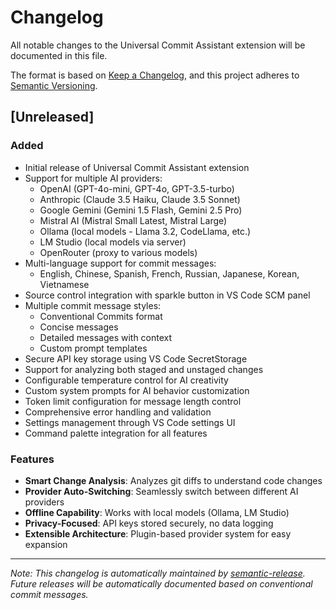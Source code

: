 # Changelog

All notable changes to the Universal Commit Assistant extension will be documented in this file.

The format is based on [Keep a Changelog](https://keepachangelog.com/en/1.0.0/),
and this project adheres to [Semantic Versioning](https://semver.org/spec/v2.0.0.html).

## [Unreleased]

### Added
- Initial release of Universal Commit Assistant extension
- Support for multiple AI providers:
  - OpenAI (GPT-4o-mini, GPT-4o, GPT-3.5-turbo)
  - Anthropic (Claude 3.5 Haiku, Claude 3.5 Sonnet)
  - Google Gemini (Gemini 1.5 Flash, Gemini 2.5 Pro)
  - Mistral AI (Mistral Small Latest, Mistral Large)
  - Ollama (local models - Llama 3.2, CodeLlama, etc.)
  - LM Studio (local models via server)
  - OpenRouter (proxy to various models)
- Multi-language support for commit messages:
  - English, Chinese, Spanish, French, Russian, Japanese, Korean, Vietnamese
- Source control integration with sparkle button in VS Code SCM panel
- Multiple commit message styles:
  - Conventional Commits format
  - Concise messages
  - Detailed messages with context
  - Custom prompt templates
- Secure API key storage using VS Code SecretStorage
- Support for analyzing both staged and unstaged changes
- Configurable temperature control for AI creativity
- Custom system prompts for AI behavior customization
- Token limit configuration for message length control
- Comprehensive error handling and validation
- Settings management through VS Code settings UI
- Command palette integration for all features

### Features
- **Smart Change Analysis**: Analyzes git diffs to understand code changes
- **Provider Auto-Switching**: Seamlessly switch between different AI providers
- **Offline Capability**: Works with local models (Ollama, LM Studio)
- **Privacy-Focused**: API keys stored securely, no data logging
- **Extensible Architecture**: Plugin-based provider system for easy expansion

---

*Note: This changelog is automatically maintained by [semantic-release](https://github.com/semantic-release/semantic-release).
Future releases will be automatically documented based on conventional commit messages.*